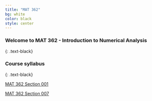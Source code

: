 ```yaml
---
title: "MAT 362"
bg: white
color: black
style: center
---
```


### **Welcome to MAT 362 - Introduction to Numerical Analysis**
{: .text-black}

<span class="fa-stack subtlecircle" style="font-size:100px; background:rgba(255,166,0,0.1)">
  <i class="fa fa-circle fa-stack-2x text-white"></i>
  <i class="fa fa-university fa-stack-1x text-blue"></i>
</span>



### **Course syllabus**
{: .text-black}

[MAT 362 Section 001](assets/LAnotes.pdf)

[MAT 362 Section 007](assets/LAnotes.pdf)

